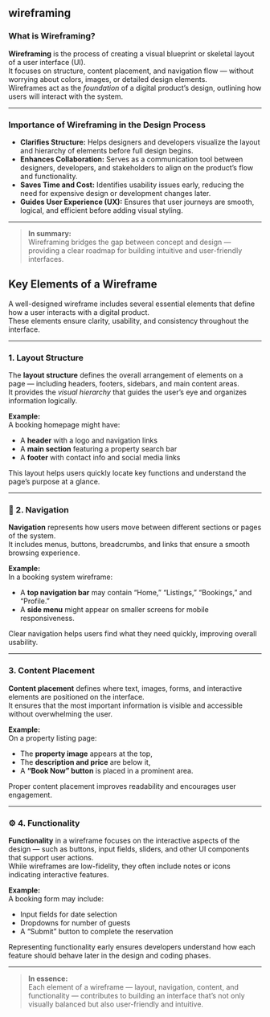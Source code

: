 ## wireframing

###  What is Wireframing?
**Wireframing** is the process of creating a visual blueprint or skeletal layout of a user interface (UI).  
It focuses on structure, content placement, and navigation flow — without worrying about colors, images, or detailed design elements.  
Wireframes act as the *foundation* of a digital product’s design, outlining how users will interact with the system.

---

###  Importance of Wireframing in the Design Process
- **Clarifies Structure:** Helps designers and developers visualize the layout and hierarchy of elements before full design begins.  
- **Enhances Collaboration:** Serves as a communication tool between designers, developers, and stakeholders to align on the product’s flow and functionality.  
- **Saves Time and Cost:** Identifies usability issues early, reducing the need for expensive design or development changes later.  
- **Guides User Experience (UX):** Ensures that user journeys are smooth, logical, and efficient before adding visual styling.

---

>  **In summary:**  
> Wireframing bridges the gap between concept and design — providing a clear roadmap for building intuitive and user-friendly interfaces.

##  Key Elements of a Wireframe

A well-designed wireframe includes several essential elements that define how a user interacts with a digital product.  
These elements ensure clarity, usability, and consistency throughout the interface.

---

###  1. Layout Structure
The **layout structure** defines the overall arrangement of elements on a page — including headers, footers, sidebars, and main content areas.  
It provides the *visual hierarchy* that guides the user’s eye and organizes information logically.

**Example:**  
A booking homepage might have:
- A **header** with a logo and navigation links  
- A **main section** featuring a property search bar  
- A **footer** with contact info and social media links  

 This layout helps users quickly locate key functions and understand the page’s purpose at a glance.

---

### 🧭 2. Navigation
**Navigation** represents how users move between different sections or pages of the system.  
It includes menus, buttons, breadcrumbs, and links that ensure a smooth browsing experience.

**Example:**  
In a booking system wireframe:
- A **top navigation bar** may contain “Home,” “Listings,” “Bookings,” and “Profile.”  
- A **side menu** might appear on smaller screens for mobile responsiveness.  

Clear navigation helps users find what they need quickly, improving overall usability.

---

###  3. Content Placement
**Content placement** defines where text, images, forms, and interactive elements are positioned on the interface.  
It ensures that the most important information is visible and accessible without overwhelming the user.

**Example:**  
On a property listing page:
- The **property image** appears at the top,  
- The **description and price** are below it,  
- A **“Book Now” button** is placed in a prominent area.  

 Proper content placement improves readability and encourages user engagement.

---

### ⚙️ 4. Functionality
**Functionality** in a wireframe focuses on the interactive aspects of the design — such as buttons, input fields, sliders, and other UI components that support user actions.  
While wireframes are low-fidelity, they often include notes or icons indicating interactive features.

**Example:**  
A booking form may include:
- Input fields for date selection  
- Dropdowns for number of guests  
- A “Submit” button to complete the reservation  

 Representing functionality early ensures developers understand how each feature should behave later in the design and coding phases.

---

>  **In essence:**  
> Each element of a wireframe — layout, navigation, content, and functionality — contributes to building an interface that’s not only visually balanced but also user-friendly and intuitive.
